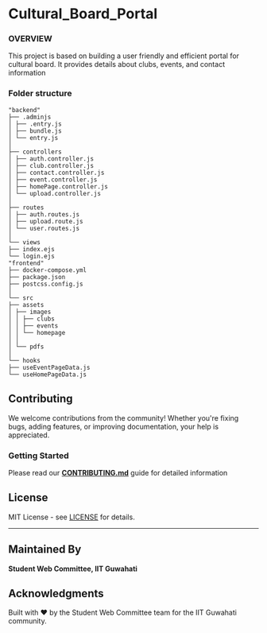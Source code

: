 
# Cultural_Board_Portal

### OVERVIEW
This project is based on building a user friendly and efficient portal for cultural board. It provides details about clubs, events, and contact information 


### Folder structure
```
"backend"
├── .adminjs
│ ├── .entry.js
│ ├── bundle.js
│ └── entry.js
│
├── controllers
│ ├── auth.controller.js
│ ├── club.controller.js
│ ├── contact.controller.js
│ ├── event.controller.js
│ ├── homePage.controller.js
│ └── upload.controller.js
│
├── routes
│ ├── auth.routes.js
│ ├── upload.route.js
│ └── user.routes.js
│
└── views
├── index.ejs
└── login.ejs
"frontend"
├── docker-compose.yml
├── package.json
├── postcss.config.js
│
└── src
├── assets
│ ├── images
│ │ ├── clubs
│ │ ├── events
│ │ └── homepage
│ │
│ └── pdfs
│
└── hooks
├── useEventPageData.js
└── useHomePageData.js
```

## Contributing

We welcome contributions from the community! Whether you're fixing bugs, adding features, or improving documentation, your help is appreciated.

### Getting Started

Please read our [**CONTRIBUTING.md**](CONTRIBUTION.md) guide for detailed information


## License

MIT License - see [LICENSE](LICENSE) for details.

---

## Maintained By

**Student Web Committee, IIT Guwahati**


## Acknowledgments

Built with ❤️ by the Student Web Committee team for the IIT Guwahati community.
  

    


